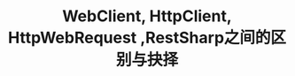 ---
title: WebClient, HttpClient, HttpWebRequest ,RestSharp之间的区别与抉择
tags: [NetCore,平台]
style: fill
color: success
description:  WebClient, HttpClient, HttpWebRequest ,RestSharp之间的区别与抉择
external_url: https://www.cnblogs.com/xiaoliangge/p/9535027.html
---